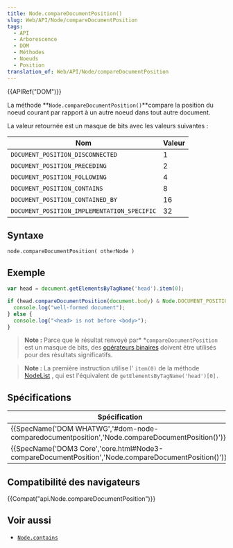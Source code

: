 ```yaml
---
title: Node.compareDocumentPosition()
slug: Web/API/Node/compareDocumentPosition
tags:
  - API
  - Arborescence
  - DOM
  - Méthodes
  - Noeuds
  - Position
translation_of: Web/API/Node/compareDocumentPosition
---
```

{{APIRef("DOM")}}

La méthode **`Node.compareDocumentPosition()`**compare la position du noeud courant par rapport à un autre noeud dans tout autre document.

La valeur retournée est un masque de bits avec les valeurs suivantes :

| Nom                                         | Valeur |
| ------------------------------------------- | ------ |
| `DOCUMENT_POSITION_DISCONNECTED`            | 1      |
| `DOCUMENT_POSITION_PRECEDING`               | 2      |
| `DOCUMENT_POSITION_FOLLOWING`               | 4      |
| `DOCUMENT_POSITION_CONTAINS`                | 8      |
| `DOCUMENT_POSITION_CONTAINED_BY`            | 16     |
| `DOCUMENT_POSITION_IMPLEMENTATION_SPECIFIC` | 32     |

## Syntaxe

    node.compareDocumentPosition( otherNode )

## Exemple

```js
var head = document.getElementsByTagName('head').item(0);

if (head.compareDocumentPosition(document.body) & Node.DOCUMENT_POSITION_FOLLOWING) {
  console.log("well-formed document");
} else {
  console.log("<head> is not before <body>");
}
```

> **Note :** Parce que le résultat renvoyé par\* \*`compareDocumentPosition` est un masque de bits, des [opérateurs binaires](/fr/docs/Web/JavaScript/Reference/Op%C3%A9rateurs/Op%C3%A9rateurs_binaires) doivent être utilisés pour des résultats significatifs.

> **Note :** La première instruction utilise l' `item(0)` de la méthode [NodeList](/en-US/docs/Web/API/NodeList/item) , qui est l'équivalent de `getElementsByTagName('head')[0].`

## Spécifications

| Spécification                                                                                                                        | Statut                           | Commentaire         |
| ------------------------------------------------------------------------------------------------------------------------------------ | -------------------------------- | ------------------- |
| {{SpecName('DOM WHATWG','#dom-node-comparedocumentposition','Node.compareDocumentPosition()')}}     | {{Spec2('DOM WHATWG')}} |                     |
| {{SpecName('DOM3 Core','core.html#Node3-compareDocumentPosition','Node.compareDocumentPosition()')}} | {{Spec2('DOM3 Core')}}     | Définition initiale |

## Compatibilité des navigateurs

{{Compat("api.Node.compareDocumentPosition")}}

## Voir aussi

- [`Node.contains`](/fr/docs/Web/API/Node/contains)
